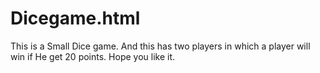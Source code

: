 # Dicegame.html
This is a Small Dice game. And this has two players in which a player will win if He get 20 points. Hope you like it.
